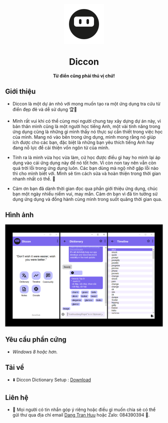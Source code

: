 <p align="center">
  <img width="128" align="center" src="https://github.com/tranhuudang/Diccon/raw/master/Diccon/Resources/ninja_128.png?raw=true">
</p>
<h1 align="center">
  Diccon
</h1>
<p align="center">
  <b>Từ điển cũng phải thú vị chứ!</b>
</p>

## Giới thiệu

* Diccon là một dự án nhỏ với mong muốn tạo ra một ứng dụng tra cứu từ điển đẹp đẽ và dễ sử dụng 🏆🥇 

* Mình rất vui khi có thể cùng mọi người chung tay xây dựng dự án này, vì bản thân mình cũng là một người học tiếng Anh, một vài tính năng trong ứng dụng cũng là những gì mình thấy nó thực sự cần thiết trong việc học của mình. Mang nó vào bên trong ứng dụng, mình mong rằng nó giúp ích được cho các bạn, đặc biệt là những bạn yêu thích tiếng Anh hay đang nỗ lực để cải thiện vốn ngôn từ của mình.

* Tính ra là mình vừa học vừa làm, cứ học được điều gì hay ho mình lại áp dụng vào cái ứng dụng này để nó tốt hơn. Vì còn non tay nên vẫn còn quá trời lỗi trong ứng dụng luôn. Các bạn dùng mà ngộ nhỡ gặp lỗi nào thì cho mình biết với. Mình sẽ tìm cách sửa và hoàn thiện trong thời gian nhanh nhất có thể. 🚩

* Cảm ơn bạn đã dành thời gian đọc qua phần giới thiệu ứng dụng, chúc bạn một ngày nhiều niềm vui, may mắn. Cảm ơn bạn vì đã tin tưởng sử dụng ứng dụng và đồng hành cùng mình trong suốt quãng thời gian qua. 

## Hình ảnh

<p align="center">
  <img width="900" align="center" src="https://github.com/tranhuudang/Diccon/raw/master/sample/sample.png?raw=true">
</p>

## Yêu cầu phần cứng

* _Windows 8 hoặc hơn._

## Tải về

* ⬇️ Diccon Dictionary Setup : [Download](https://github.com/tranhuudang/Diccon/raw/master/Diccon/Setup%20and%20Update/DicconSetup.msi)


## Liên hệ

* 📨 Mọi người có tin nhắn góp ý riêng hoặc điều gì muốn chia sẻ có thể gửi thư qua địa chỉ email [Dang Tran Huu](mailto:tranhuudang127@gmail.com) hoặc Zalo: 084390394 🎊.
